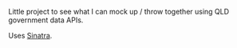 Little project to see what I can mock up / throw together using QLD government data APIs.

Uses [Sinatra](http://www.sinatrarb.com/).
